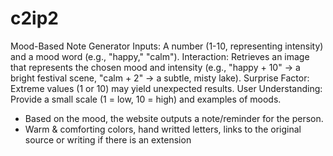 # c2ip2

Mood-Based Note Generator
Inputs: A number (1-10, representing intensity) and a mood word (e.g., "happy," "calm").
Interaction: Retrieves an image that represents the chosen mood and intensity (e.g., "happy + 10" → a bright festival scene, "calm + 2" → a subtle, misty lake).
Surprise Factor: Extreme values (1 or 10) may yield unexpected results.
User Understanding: Provide a small scale (1 = low, 10 = high) and examples of moods.

- Based on the mood, the website outputs a note/reminder for the person. 
- Warm & comforting colors, hand writted letters, links to the original source or writing if there is an extension